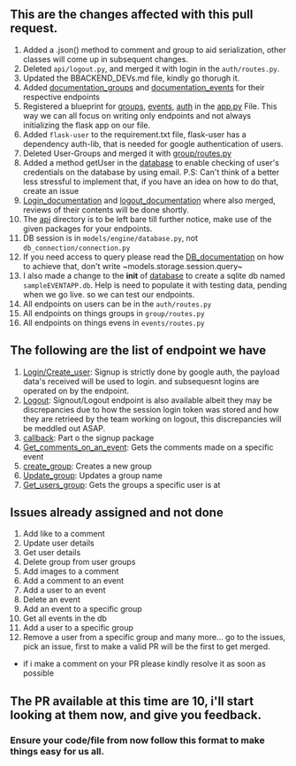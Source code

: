 ## This are the changes affected with this pull request.
1. Added a .json() method to comment and group to aid serialization, other classes will come up in subsequent changes.
2. Deleted  `api/logout.py`, and merged it with login in the `auth/routes.py`.
3. Updated the BBACKEND_DEVs.md file, kindly go thorugh it.
4. Added [documentation_groups](group/documentation_groups.md) and [documentation_events](events/documentation_events.md) for their respective endpoints
5. Registered a blueprint for [groups](app.py), [events](app.py), [auth](app.py) in the [app.py](app.py) File. This way we can all focus on writing only endpoints and not always initializing the flask app on our file.
6. Added `flask-user` to the requirement.txt file, flask-user has a dependency auth-lib, that is needed for google authentication of users.
7. Deleted User-Groups and merged it with [group/routes.py](group/routes.py)
8. Added a method getUser in the [database](models/engine/database.py) to enable checking of user's credentials on the database by using email.
P.S: Can't think of a better less stressful to implement that, if you have an idea on how to do that, create an issue
9. [Login_documentation](auth/LOGIN_DOCUMENTATION.md) and [logout_documentation](auth/LOGIN_DOCUMENTATION.md) where also merged, reviews of their contents will be done shortly.
10. The [api](api) directory is to be left bare till further notice, make use of the given packages for your endpoints.
11. DB session is in `models/engine/database.py`, not `db_connection/connection.py`
12. If you need access to query please read the [DB_documentation](models/Documentation.md) on how to achieve that, don't write ~models.storage.session.query~
13. I also made a change to the __init__ of [database](models/engine/database.py) to create a sqlite db named `sampleEVENTAPP.db`. Help is need to populate it with testing data, pending when we go live. so we can test our endpoints.
14. All endpoints on users can be in the `auth/routes.py` 
15. All endpoints on things groups in `group/routes.py`
16. All endpoints on things evens in `events/routes.py`


## The following are the list of endpoint we have

1. [Login/Create_user](auth/routes.py): Signup is strictly done by google auth, the payload data's received will be used to login. and subsequesnt logins are operated on by the endpoint.
2. [Logout](auth/routes.py): Signout/Logout endpoint is also available albeit they may be discrepancies due to how the session login token was stored and how they are retrieed by the team working on logout, this discrepancies will be meddled out ASAP.
3. [callback](auth/routes.py): Part o the signup package
4. [Get_comments_on_an_event](events/routes.py): Gets the comments made on a specific event
5. [create_group](group/routes.py): Creates a new group
6. [Update_group](group/routes.py): Updates a group name
7. [Get_users_group](group/routes.py): Gets the groups a specific user is at


## Issues already assigned and not done

1. Add like to a comment
2. Update user details
3. Get user details
4. Delete group from user groups
5. Add images to a comment
6. Add a comment to an event
7. Add a user to an  event
8. Delete an event
9. Add an event to a specific group
10. Get all events in the db
11. Add a user to a specific group
12. Remove a user from a specific group
and many more... go to the issues, pick an issue, first to make a valid PR will be the first to get merged.

* if i make a comment on your PR please kindly resolve it as soon as possible

## The PR available at this time are 10, i'll start looking at them now, and give you feedback.
### Ensure your code/file from now follow this format to make things easy for us all.

